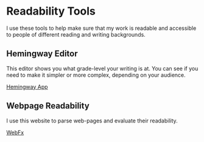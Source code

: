 # Readability Tools

I use these tools to help make sure that my work is readable and accessible to people of different reading and writing backgrounds.

## Hemingway Editor

This editor shows you what grade-level your writing is at. You can see if you need to make it simpler or more complex, depending on your audience.

[Hemingway App](https://hemingwayapp.com/)

## Webpage Readability

I use this website to parse web-pages and evaluate their readability.

[WebFx](https://www.webfx.com/tools/read-able/)